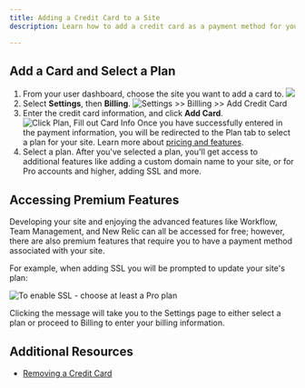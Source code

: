 ```yaml
---
title: Adding a Credit Card to a Site
description: Learn how to add a credit card as a payment method for your site.

---
```

## Add a Card and Select a Plan
1. From your user dashboard, choose the site you want to add a card to.
![](https://pantheon-systems.desk.com/customer/portal/attachments/305317)
2. Select **Settings**, then **Billing**.
![Settings >> Billling >> Add Credit Card](https://pantheon-systems.desk.com/customer/portal/attachments/305319)
3. Enter the credit card information, and click **Add Card**.
![Click Plan, Fill out Card Info](https://pantheon-systems.desk.com/customer/portal/attachments/87048)
Once you have successfully entered in the payment information, you will be redirected to the Plan tab to select a plan for your site. Learn more about [pricing and features](https://www.getpantheon.com/pricing).
4. Select a plan.
After you've selected a plan, you'll get access to additional features like adding a custom domain name to your site, or for Pro accounts and higher, adding SSL and more.

## Accessing Premium Features

Developing your site and enjoying the advanced features like Workflow, Team Management, and New Relic can all be accessed for free; however, there are also premium features that require you to have a payment method associated with your site.

For example, when adding SSL you will be prompted to update your site's plan:  


 ![To enable SSL - choose at least a Pro plan](https://pantheon-systems.desk.com/customer/portal/attachments/309237)


Clicking the message will take you to the Settings page to either select a plan or proceed to Billing to enter your billing information.

<!--<p><strong>NOTE: In order to change the actively billed card for a specific site, you will need already have <a href="http://helpdesk.getpantheon.com/customer/portal/articles/688411-adding-a-credit-card-to-your-account">a card associated with your user account.</a> If you do not have a credit card on your account you will not have a payment method available in the dropdown.</strong></p>-->
## Additional Resources

- [Removing a Credit Card](/articles/sites/removing-a-credit-card#removing-a-credit-card)

